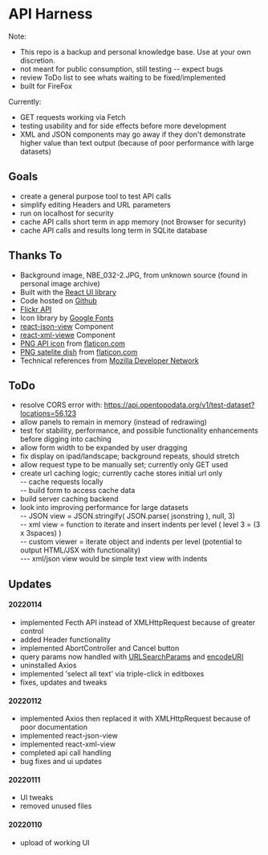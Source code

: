 # API Harness

Note: 
- This repo is a backup and personal knowledge base. Use at your own discretion.
- not meant for public consumption, still testing -- expect bugs
- review ToDo list to see whats waiting to be fixed/implemented
- built for FireFox

Currently: 
- GET requests working via Fetch
- testing usability and for side effects before more development
- XML and JSON components may go away if they don't demonstrate higher value than text output (because of poor performance with large datasets)  

## Goals 
- create a general purpose tool to test API calls
- simplify editing Headers and URL parameters
- run on localhost for security
- cache API calls short term in app memory (not Browser for security)
- cache API calls and results long term in SQLite database

## Thanks To

- Background image, NBE_032-2.JPG, from unknown source (found in personal image archive)
- Built with the [React UI library](https://reactjs.org/)
- Code hosted on [Github](https://github.com/ChrisDeFreitas/guitarjoe)
- [Flickr API](https://www.flickr.com/services/api/)
- Icon library by [Google Fonts](https://fonts.google.com/icons)
- [react-json-view](https://www.npmjs.com/package/react-json-view) Component
- [react-xml-viewe](https://www.npmjs.com/package/react-xml-viewer) Component
- [PNG API icon](https://www.flaticon.com/free-icon/api_3234207) from [flaticon.com](flaticon.com)  
- [PNG satelite dish](https://www.flaticon.com/premium-icon/satelite_4186682?related_id=4186682) from [flaticon.com](flaticon.com)  
- Technical references from [Mozilla Developer Network](https://developer.mozilla.org/en-US/docs/Web)

## ToDo
- resolve CORS error with: https://api.opentopodata.org/v1/test-dataset?locations=56,123
- allow panels to remain in memory (instead of redrawing)
- test for stability, performance, and possible functionality enhancements before digging into caching
- allow form width to be expanded by user dragging
- fix display on ipad/landscape; background repeats, should stretch
- allow request type to be manually set; currently only GET used
- create url caching logic; currently cache stores initial url only  
-- cache requests locally  
-- build form to access cache data  
- build server caching backend
- look into improving performance for large datasets  
-- JSON view = JSON.stringify( JSON.parse( jsonstring ), null, 3)  
-- xml view = function to iterate and insert indents per level ( level 3 = (3 x 3spaces) )  
-- custom viewer = iterate object and indents per level (potential to output HTML/JSX with functionality)  
--- xml/json view would be simple text view with indents

## Updates

#### 20220114
- implemented Fecth API instead of XMLHttpRequest because of greater control
- added Header functionality
- implemented AbortController and Cancel button
- query params now handled with [URLSearchParams](https://developer.mozilla.org/en-US/docs/Web/API/URLSearchParams/URLSearchParams) and [encodeURI](https://developer.mozilla.org/en-US/docs/Web/JavaScript/Reference/Global_Objects/encodeURI)
- uninstalled Axios
- implemented 'select all text' via triple-click in editboxes 
- fixes, updates and tweaks

#### 20220112
- implemented Axios then replaced it with XMLHttpRequest because of poor documentation 
- implemented react-json-view
- implemented react-xml-view
- completed api call handling
- bug fixes and ui updates

#### 20220111
- UI tweaks
- removed unused files

#### 20220110
- upload of working UI 
